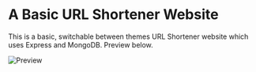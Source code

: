 <h1>A Basic URL Shortener Website</h1>
<p>This is a basic, switchable between themes URL Shortener website which uses Express and MongoDB. Preview below.<p>
<img src="https://cdn.discordapp.com/attachments/1042447894655029250/1087074840193798257/5YEZhVHPY.png" alt="Preview">